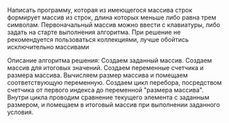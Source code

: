 Написать программу, которая из имеющегося массива строк формирует массив из строк, длина которых меньше либо равна трем символам. Первоначальный массив можно ввести с клавиатуры, либо задать на старте выполнения алгоритма. При решение не рекомендуется пользоваться коллекциями, лучше обойтись исключительно массивами

Описание алгоритма решения:
Создаем заданный массив. Создаем массив для итоговых значений. Создаем переменные счетчика и размера массива. Вычисляем размер массива и помещаем соответствующую переменную. Создаем цикл перебора, посредством счетчика от первого индекса до переменной "размера массива". Внутри цикла проводим сравнение текущего элемента с заданным размером, и помещаем в итоговый массив при выполнении заданного условия.
